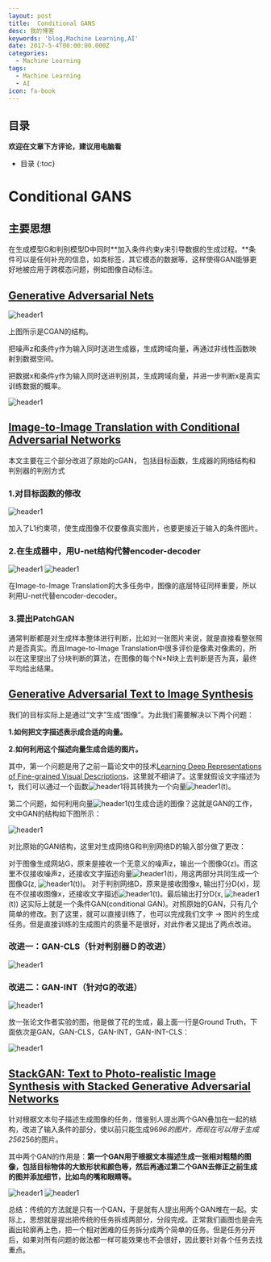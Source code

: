 ```yaml
---
layout: post
title:  Conditional GANS
desc: 我的博客
keywords: 'blog,Machine Learning,AI'
date: 2017-5-4T00:00:00.000Z
categories:
  - Machine Learning
tags:
  - Machine Learning
  - AI
icon: fa-book
---
```



## 目录
**欢迎在文章下方评论，建议用电脑看**

* 目录
{:toc}

# Conditional GANS

## 主要思想

在生成模型G和判别模型D中同时**加入条件约束y来引导数据的生成过程。**条件可以是任何补充的信息，如类标签，其它模态的数据等，这样使得GAN能够更好地被应用于跨模态问题，例如图像自动标注。

## [Generative Adversarial Nets](https://arxiv.org/pdf/1411.1784.pdf)


<img src="{{ site.img_path }}/Machine Learning/CGAN.png" alt="header1" style="height:auto!important;width:auto%;max-width:1020px;"/>

上图所示是CGAN的结构。

把噪声z和条件y作为输入同时送进生成器，生成跨域向量，再通过非线性函数映射到数据空间。

把数据x和条件y作为输入同时送进判别其，生成跨域向量，并进一步判断x是真实训练数据的概率。

<img src="{{ site.img_path }}/Machine Learning/CGAN1.png" alt="header1" style="height:auto!important;width:auto%;max-width:1020px;"/>


## [Image-to-Image Translation with Conditional Adversarial Networks](https://phillipi.github.io/pix2pix/)

本文主要在三个部分改进了原始的cGAN， 包括目标函数，生成器的网络结构和判别器的判别方式


### 1.对目标函数的修改

<img src="{{ site.img_path }}/Machine Learning/CGAN2.png" alt="header1" style="height:auto!important;width:auto%;max-width:1020px;"/>

加入了L1约束项，使生成图像不仅要像真实图片，也要更接近于输入的条件图片。

### 2.在生成器中，用U-net结构代替encoder-decoder

<img src="{{ site.img_path }}/Machine Learning/CGAN3.png" alt="header1" style="height:auto!important;width:auto%;max-width:1020px;"/>

<img src="{{ site.img_path }}/Machine Learning/CGAN4.png" alt="header1" style="height:auto!important;width:auto%;max-width:1020px;"/>

在Image-to-Image Translation的大多任务中，图像的底层特征同样重要，所以利用U-net代替encoder-decoder。

### 3.提出PatchGAN

通常判断都是对生成样本整体进行判断，比如对一张图片来说，就是直接看整张照片是否真实。而且Image-to-Image Translation中很多评价是像素对像素的，所以在这里提出了分块判断的算法，在图像的每个N×N块上去判断是否为真，最终平均给出结果。


## [Generative Adversarial Text to Image Synthesis](https://arxiv.org/pdf/1605.05396.pdf)

我们的目标实际上是通过“文字”生成“图像”。为此我们需要解决以下两个问题：

**1.如何把文字描述表示成合适的向量。**

**2.如何利用这个描述向量生成合适的图片。**



其中，第一个问题是用了之前一篇论文中的技术[Learning Deep Representations of Fine-grained Visual Descriptions](https://arxiv.org/abs/1605.05395)，这里就不细讲了。这里就假设文字描述为t，我们可以通过一个函数<img src="{{ site.img_path }}/Machine Learning/CGAN5.png" alt="header1" style="height:auto!important;width:auto%;max-width:1020px;"/>将其转换为一个向量<img src="{{ site.img_path }}/Machine Learning/CGAN5.png" alt="header1" style="height:auto!important;width:auto%;max-width:1020px;"/>(t)。

第二个问题，如何利用向量<img src="{{ site.img_path }}/Machine Learning/CGAN5.png" alt="header1" style="height:auto!important;width:auto%;max-width:1020px;"/>(t)生成合适的图像？这就是GAN的工作，文中GAN的结构如下图所示：

<img src="{{ site.img_path }}/Machine Learning/CGAN6.png" alt="header1" style="height:auto!important;width:auto%;max-width:1020px;"/>

对比原始的GAN结构，这里对生成网络G和判别网络D的输入部分做了更改：

对于图像生成网站G，原来是接收一个无意义的噪声z，输出一个图像G(z)。而这里不仅接收噪声z，还接收文字描述向量<img src="{{ site.img_path }}/Machine Learning/CGAN5.png" alt="header1" style="height:auto!important;width:auto%;max-width:1020px;"/>(t)，用这两部分共同生成一个图像G(z, <img src="{{ site.img_path }}/Machine Learning/CGAN5.png" alt="header1" style="height:auto!important;width:auto%;max-width:1020px;"/>(t))。
对于判别网络D，原来是接收图像x, 输出打分D(x)，现在不仅接收图像x，还接收文字描述<img src="{{ site.img_path }}/Machine Learning/CGAN5.png" alt="header1" style="height:auto!important;width:auto%;max-width:1020px;"/>(t)。最后输出打分D(x, <img src="{{ site.img_path }}/Machine Learning/CGAN5.png" alt="header1" style="height:auto!important;width:auto%;max-width:1020px;"/>(t))
这实际上就是一个条件GAN(conditional GAN)。对照原始的GAN，只有几个简单的修改。到了这里，就可以直接训练了，也可以完成我们文字 -> 图片的生成任务。但是直接训练的生成图片的质量不是很好，对此作者又提出了两点改进。

### 改进一：GAN-CLS（针对判别器Ｄ的改进）

<img src="{{ site.img_path }}/Machine Learning/CGAN7.png" alt="header1" style="height:auto!important;width:auto%;max-width:1020px;"/>

### 改进二：GAN-INT（针对G的改进）

<img src="{{ site.img_path }}/Machine Learning/CGAN8.png" alt="header1" style="height:auto!important;width:auto%;max-width:1020px;"/>

放一张论文作者实验的图，他是做了花的生成，最上面一行是Ground Truth，下面依次是GAN，GAN-CLS，GAN-INT，GAN-INT-CLS：

<img src="{{ site.img_path }}/Machine Learning/CGAN9.png" alt="header1" style="height:auto!important;width:auto%;max-width:1020px;"/>


## [StackGAN: Text to Photo-realistic Image Synthesis with Stacked Generative Adversarial Networks](https://arxiv.org/pdf/1605.05396.pdf)


针对根据文本句子描述生成图像的任务，借鉴别人提出两个GAN叠加在一起的结构，改进了输入条件的部分，使以前只能生成96*96的图片，而现在可以用于生成256*256的图片。

其中两个GAN的作用是：**第一个GAN用于根据文本描述生成一张相对粗糙的图像，包括目标物体的大致形状和颜色等，然后再通过第二个GAN去修正之前生成的图并添加细节，比如鸟的嘴和眼睛等。**

<img src="{{ site.img_path }}/Machine Learning/CGAN11.png" alt="header1" style="height:auto!important;width:auto%;max-width:1020px;"/>

<img src="{{ site.img_path }}/Machine Learning/CGAN12.png" alt="header1" style="height:auto!important;width:auto%;max-width:1020px;"/>

总结：传统的方法就是只有一个GAN，于是就有人提出用两个GAN堆在一起。实际上，思想就是提出把传统的任务拆成两部分，分段完成。正常我们画图也是会先画出轮廓再上色，把一个相对困难的任务拆分成两个简单的任务。但是任务分开后，如果对所有问题的做法都一样可能效果也不会很好，因此要针对各个任务去找重点。















